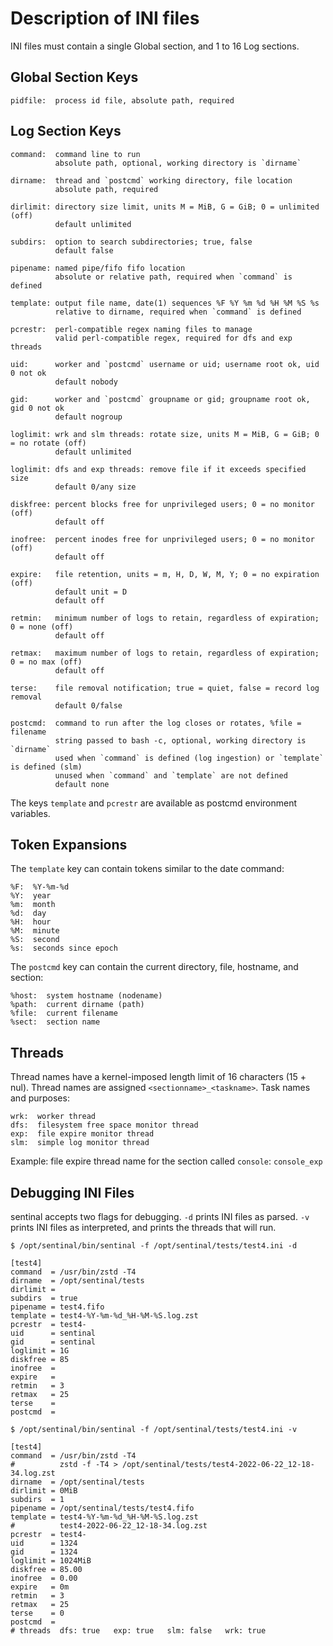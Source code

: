 # Description of INI files

INI files must contain a single Global section, and 1 to 16 Log sections.

## Global Section Keys

    pidfile:  process id file, absolute path, required

## Log Section Keys

    command:  command line to run
              absolute path, optional, working directory is `dirname`

    dirname:  thread and `postcmd` working directory, file location
              absolute path, required

    dirlimit: directory size limit, units M = MiB, G = GiB; 0 = unlimited (off)
              default unlimited

    subdirs:  option to search subdirectories; true, false
              default false

    pipename: named pipe/fifo fifo location
              absolute or relative path, required when `command` is defined

    template: output file name, date(1) sequences %F %Y %m %d %H %M %S %s
              relative to dirname, required when `command` is defined

    pcrestr:  perl-compatible regex naming files to manage
              valid perl-compatible regex, required for dfs and exp threads

    uid:      worker and `postcmd` username or uid; username root ok, uid 0 not ok
              default nobody

    gid:      worker and `postcmd` groupname or gid; groupname root ok, gid 0 not ok
              default nogroup

    loglimit: wrk and slm threads: rotate size, units M = MiB, G = GiB; 0 = no rotate (off)
              default unlimited

    loglimit: dfs and exp threads: remove file if it exceeds specified size
              default 0/any size

    diskfree: percent blocks free for unprivileged users; 0 = no monitor (off)
              default off

    inofree:  percent inodes free for unprivileged users; 0 = no monitor (off)
              default off

    expire:   file retention, units = m, H, D, W, M, Y; 0 = no expiration (off)
              default unit = D
              default off

    retmin:   minimum number of logs to retain, regardless of expiration; 0 = none (off)
              default off

    retmax:   maximum number of logs to retain, regardless of expiration; 0 = no max (off)
              default off

    terse:    file removal notification; true = quiet, false = record log removal
              default 0/false

    postcmd:  command to run after the log closes or rotates, %file = filename
              string passed to bash -c, optional, working directory is `dirname`
              used when `command` is defined (log ingestion) or `template` is defined (slm)
              unused when `command` and `template` are not defined
              default none

The keys `template` and `pcrestr` are available as postcmd environment variables.

## Token Expansions

The `template` key can contain tokens similar to the date command:

    %F:  %Y-%m-%d
    %Y:  year
    %m:  month
    %d:  day
    %H:  hour
    %M:  minute
    %S:  second
    %s:  seconds since epoch

The `postcmd` key can contain the current directory, file, hostname, and section:

    %host:  system hostname (nodename)
    %path:  current dirname (path)
    %file:  current filename
    %sect:  section name

## Threads

Thread names have a kernel-imposed length limit of 16 characters (15 + nul).
Thread names are assigned `<sectionname>_<taskname>`.  Task names and purposes:

    wrk:  worker thread
    dfs:  filesystem free space monitor thread
    exp:  file expire monitor thread
    slm:  simple log monitor thread

Example: file expire thread name for the section called `console`: `console_exp`

## Debugging INI Files

sentinal accepts two flags for debugging.
`-d` prints INI files as parsed.
`-v` prints INI files as interpreted, and prints the threads that will run.

    $ /opt/sentinal/bin/sentinal -f /opt/sentinal/tests/test4.ini -d

    [test4]
    command  = /usr/bin/zstd -T4
    dirname  = /opt/sentinal/tests
    dirlimit =
    subdirs  = true
    pipename = test4.fifo
    template = test4-%Y-%m-%d_%H-%M-%S.log.zst
    pcrestr  = test4-
    uid      = sentinal
    gid      = sentinal
    loglimit = 1G
    diskfree = 85
    inofree  =
    expire   =
    retmin   = 3
    retmax   = 25
    terse    =
    postcmd  =

    $ /opt/sentinal/bin/sentinal -f /opt/sentinal/tests/test4.ini -v

    [test4]
    command  = /usr/bin/zstd -T4
    #          zstd -f -T4 > /opt/sentinal/tests/test4-2022-06-22_12-18-34.log.zst
    dirname  = /opt/sentinal/tests
    dirlimit = 0MiB
    subdirs  = 1
    pipename = /opt/sentinal/tests/test4.fifo
    template = test4-%Y-%m-%d_%H-%M-%S.log.zst
    #          test4-2022-06-22_12-18-34.log.zst
    pcrestr  = test4-
    uid      = 1324
    gid      = 1324
    loglimit = 1024MiB
    diskfree = 85.00
    inofree  = 0.00
    expire   = 0m
    retmin   = 3
    retmax   = 25
    terse    = 0
    postcmd  = 
    # threads  dfs: true   exp: true   slm: false   wrk: true

